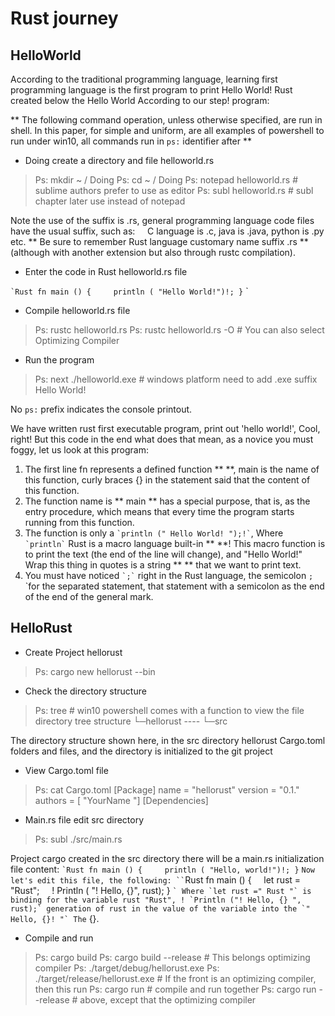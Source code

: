 # Rust journey

## HelloWorld
According to the traditional programming language, learning first programming language is the first program to print Hello World!
Rust created below the Hello World According to our step! program:

** The following command operation, unless otherwise specified, are run in shell. In this paper, for simple and uniform, are all examples of powershell to run under win10, all commands run in `ps:` identifier after **

- Doing create a directory and file helloworld.rs

> Ps: mkdir ~ / Doing
> Ps: cd ~ / Doing
> Ps: notepad helloworld.rs # sublime authors prefer to use as editor
> Ps: subl helloworld.rs # subl chapter later use instead of notepad

Note the use of the suffix is ​​.rs, general programming language code files have the usual suffix, such as:
    C language is .c, java is .java, python is .py etc. ** Be sure to remember Rust language customary name suffix .rs ** (although with another extension but also through rustc compilation).

- Enter the code in Rust helloworld.rs file

`` `Rust
fn main () {
    println ( "Hello World!")!;
}
`` `

- Compile helloworld.rs file

> Ps: rustc helloworld.rs
> Ps: rustc helloworld.rs -O # You can also select Optimizing Compiler

- Run the program

> Ps: next ./helloworld.exe # windows platform need to add .exe suffix
> Hello World!

No `ps:` prefix indicates the console printout.

We have written rust first executable program, print out 'hello world!', Cool, right!
But this code in the end what does that mean, as a novice you must foggy, let us look at this program:

1. The first line fn represents a defined function ** **, main is the name of this function, curly braces {} in the statement said that the content of this function.
2. The function name is ** main ** has a special purpose, that is, as the entry procedure, which means that every time the program starts running from this function.
3. The function is only a `` `println (" Hello World! ");!` ``, Where `` `println` `` Rust is a macro language built-in ** **!
This macro function is to print the text (the end of the line will change), and "Hello World!" Wrap this thing in quotes is a string ** ** that we want to print text.
4. You must have noticed `` `;` `` right in the Rust language, the semicolon `;` `for the separated statement, that statement with a semicolon as the end of the end of the general mark.

## HelloRust

- Create Project hellorust

> Ps: cargo new hellorust --bin

- Check the directory structure

> Ps: tree # win10 powershell comes with a function to view the file directory tree structure
> └─hellorust
> ---- └─src

The directory structure shown here, in the src directory hellorust Cargo.toml folders and files, and the directory is initialized to the git project

- View Cargo.toml file

> Ps: cat Cargo.toml
> [Package]
name = "hellorust"
version = "0.1."
authors = [ "YourName <YourEmail>"]
> [Dependencies]

- Main.rs file edit src directory

> Ps: subl ./src/main.rs

Project cargo created in the src directory there will be a main.rs initialization file content:
`` `Rust
fn main () {
    println ( "Hello, world!")!;
}
`` `
Now let's edit this file, the following:
`` `Rust
fn main () {
    let rust = "Rust";
    ! Println ( "! Hello, {}", rust);
}
`` `
Where `let rust =" Rust "` is binding for the variable rust "Rust",
! `Println ("! Hello, {} ", rust);` generation of rust in the value of the variable into the `" Hello, {}! "` The `` {}.

- Compile and run

> Ps: cargo build
> Ps: cargo build --release # This belongs optimizing compiler
> Ps: ./target/debug/hellorust.exe
> Ps: ./target/release/hellorust.exe # If the front is an optimizing compiler, then this run
> Ps: cargo run # compile and run together
> Ps: cargo run --release # above, except that the optimizing compiler
